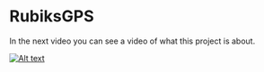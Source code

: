 # RubiksGPS
 
 In the next video you can see a video of what this project is about. 


[![Alt text](https://img.youtube.com/vi/BwvapRr5sjk/0.jpg)](https://www.youtube.com/watch?v=BwvapRr5sjk)

